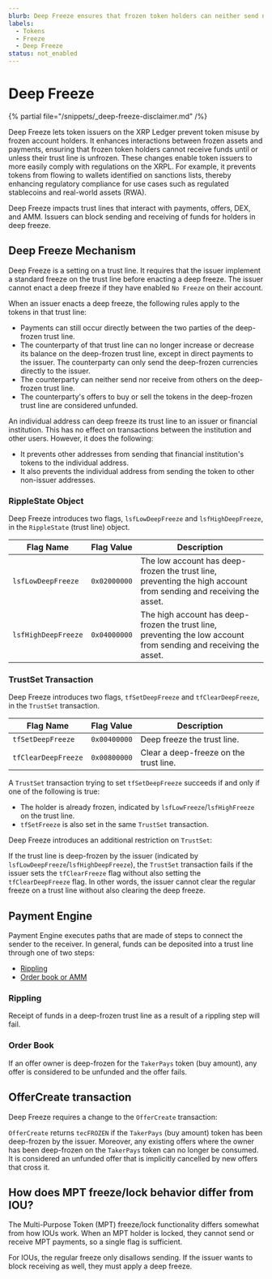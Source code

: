 ```yaml
---
blurb: Deep Freeze ensures that frozen token holders can neither send nor receive frozen funds until their trust line is unfrozen.
labels:
  - Tokens
  - Freeze
  - Deep Freeze
status: not_enabled
---
```

# Deep Freeze

{% partial file="/snippets/_deep-freeze-disclaimer.md" /%}

Deep Freeze lets token issuers on the XRP Ledger prevent token misuse by frozen account holders. It enhances interactions between frozen assets and payments, ensuring that frozen token holders cannot receive funds until or unless their trust line is unfrozen. These changes enable token issuers to more easily comply with regulations on the XRPL. For example, it prevents tokens from flowing to wallets identified on sanctions lists, thereby enhancing regulatory compliance for use cases such as regulated stablecoins and real-world assets (RWA).

Deep Freeze impacts trust lines that interact with payments, offers, DEX, and AMM. Issuers can block sending and receiving of funds for holders in deep freeze.

## Deep Freeze Mechanism

Deep Freeze is a setting on a trust line. It requires that the issuer implement a standard freeze on the trust line before enacting a deep freeze. The issuer cannot enact a deep freeze if they have enabled `No Freeze` on their account.

When an issuer enacts a deep freeze, the following rules apply to the tokens in that trust line:

- Payments can still occur directly between the two parties of the deep-frozen trust line.
- The counterparty of that trust line can no longer increase or decrease its balance on the deep-frozen trust line, except in direct payments to the issuer. The counterparty can only send the deep-frozen currencies directly to the issuer.
- The counterparty can neither send nor receive from others on the deep-frozen trust line.
- The counterparty's offers to buy or sell the tokens in the deep-frozen trust line are considered unfunded.

An individual address can deep freeze its trust line to an issuer or financial institution. This has no effect on transactions between the institution and other users. However, it does the following:

- It prevents other addresses from sending that financial institution's tokens to the individual address.
- It also prevents the individual address from sending the token to other non-issuer addresses.

### RippleState Object

Deep Freeze introduces two flags, `lsfLowDeepFreeze` and `lsfHighDeepFreeze`, in the `RippleState` (trust line) object.

| Flag Name	| Flag Value	| Description |
|-----------|-------------|-------------|
| `lsfLowDeepFreeze`	| `0x02000000`	| The low account has deep-frozen the trust line, preventing the high account from sending and receiving the asset. |
| `lsfHighDeepFreeze`	| `0x04000000`	| The high account has deep-frozen the trust line, preventing the low account from sending and receiving the asset. |

### TrustSet Transaction

Deep Freeze introduces two flags, `tfSetDeepFreeze` and `tfClearDeepFreeze`, in the `TrustSet` transaction.

| Flag Name	| Flag Value	| Description |
|-----------|-------------|-------------|
| `tfSetDeepFreeze`	| `0x00400000`	| Deep freeze the trust line. |
| `tfClearDeepFreeze`	| `0x00800000` | Clear a deep-freeze on the trust line. |

A `TrustSet` transaction trying to set `tfSetDeepFreeze` succeeds if and only if one of the following is true:

- The holder is already frozen, indicated by `lsfLowFreeze`/`lsfHighFreeze` on the trust line.
- `tfSetFreeze` is also set in the same `TrustSet` transaction.

Deep Freeze introduces an additional restriction on `TrustSet`:

If the trust line is deep-frozen by the issuer (indicated by `lsfLowDeepFreeze`/`lsfHighDeepFreeze`), the `TrustSet` transaction fails if the issuer sets the `tfClearFreeze` flag without also setting the `tfClearDeepFreeze` flag. In other words, the issuer cannot clear the regular freeze on a trust line without also clearing the deep freeze.

## Payment Engine

Payment Engine executes paths that are made of steps to connect the sender to the receiver. In general, funds can be deposited into a trust line through one of two steps:

- [Rippling](#rippling)
- [Order book or AMM](#order-book)

### Rippling

Receipt of funds in a deep-frozen trust line as a result of a rippling step will fail.

### Order Book

If an offer owner is deep-frozen for the `TakerPays` token (buy amount), any offer is considered to be unfunded and the offer fails.

## OfferCreate transaction

Deep Freeze requires a change to the `OfferCreate` transaction:

`OfferCreate` returns `tecFROZEN` if the `TakerPays` (buy amount) token has been deep-frozen by the issuer.
Moreover, any existing offers where the owner has been deep-frozen on the `TakerPays` token can no longer be consumed. It is considered an unfunded offer that is implicitly cancelled by new offers that cross it.

## How does MPT freeze/lock behavior differ from IOU?

The Multi-Purpose Token (MPT) freeze/lock functionality differs somewhat from how IOUs work. When an MPT holder is locked, they cannot send or receive MPT payments, so a single flag is sufficient.

For IOUs, the regular freeze only disallows sending. If the issuer wants to block receiving as well, they must apply a deep freeze.
